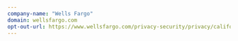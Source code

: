 ```yaml
---
company-name: "Wells Fargo"
domain: wellsfargo.com
opt-out-url: https://www.wellsfargo.com/privacy-security/privacy/california-consumer-privacy-notice/
---
```





